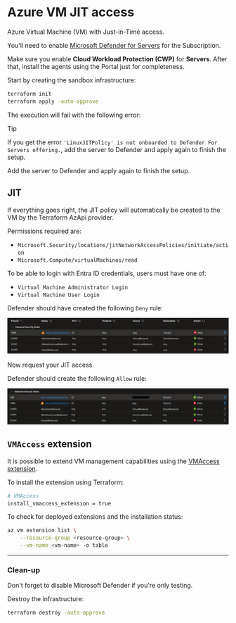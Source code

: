 # Azure VM JIT access

Azure Virtual Machine (VM) with Just-in-Time access.

You'll need to enable [Microsoft Defender for Servers][1] for the Subscription.

Make sure you enable **Cloud Workload Protection (CWP)** for **Servers**. After that, install the agents using the Portal just for completeness.

Start by creating the sandbox infrastructure:

```sh
terraform init
terraform apply -auto-approve
```

The execution will fail with the following error:

> [!TIP]
> If you get the error `'LinuxJITPolicy' is not onboarded to Defender For Servers offering.`, add the server to Defender and apply again to finish the setup.


Add the server to Defender and apply again to finish the setup.

## JIT

If everything goes right, the JIT policy will automatically be created to the VM by the Terraform AzApi provider.

Permissions required are:

- `Microsoft.Security/locations/jitNetworkAccessPolicies/initiate/action`
- `Microsoft.Compute/virtualMachines/read`

To be able to login with Entra ID credentials, users must have one of: 

- `Virtual Machine Administrator Login`
- `Virtual Machine User Login`

Defender should have created the following `Deny` rule:

<img src=".assets/az-jit-deny.png" />

Now request your JIT access.

Defender should create the following `Allow` rule:

<img src=".assets/az-jit-allow.png" />

## `VMAccess` extension

It is possible to extend VM management capabilities using the [VMAccess extension][2].

To install the extension using Terraform:

```sh
# VMAccess
install_vmaccess_extension = true
```

To check for deployed extensions and the installation status:

```sh
az vm extension list \
    --resource-group <resource-group> \
    --vm-name <vm-name> -o table
```

---

### Clean-up

Don't forget to disable Microsoft Defender if you're only testing.

Destroy the infrastructure:

```sh
terraform destroy -auto-approve
```

[1]: https://learn.microsoft.com/en-us/azure/defender-for-cloud/tutorial-enable-servers-plan
[2]: https://github.com/Azure/azure-linux-extensions/tree/master/VMAccess
